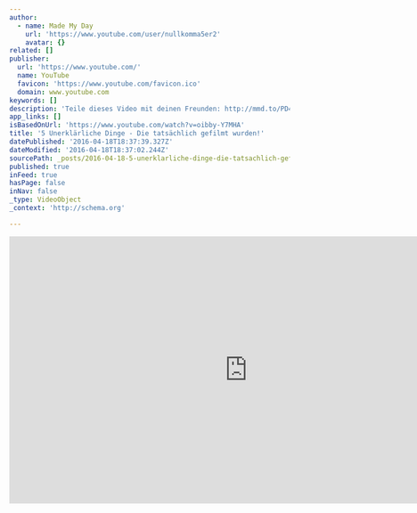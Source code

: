 ```yaml
---
author:
  - name: Made My Day
    url: 'https://www.youtube.com/user/nullkomma5er2'
    avatar: {}
related: []
publisher:
  url: 'https://www.youtube.com/'
  name: YouTube
  favicon: 'https://www.youtube.com/favicon.ico'
  domain: www.youtube.com
keywords: []
description: 'Teile dieses Video mit deinen Freunden: http://mmd.to/PD4v Made My Day abonnieren: http://mmd.to/Abo Made My Day Movie abonnieren: http://mmd.to/AboMovie Made My Day Music abonnieren: http://mmd.to/abomusic Made My Day auf Facebook: http://mmd.to/facebook Made My Day auf Instagram: http://mmd.to/instagram Made My Day auf Twitter: http://mmd.to/twitter Quellenangaben: -iStock -Folgende Bilder und Videos unterliegen der Creative Commons Attribution 3.0: http://creativecommons.org/licenses/by/3.0/ ,der Creative Commons Attribution 2.0 https://creativecommons.org/licenses/by/2.0/ oder der Creative Commons Attribution-ShareAlike 2.5: http://creativecommons.org/licenses/by-sa/2.5/'
app_links: []
isBasedOnUrl: 'https://www.youtube.com/watch?v=oibby-Y7MHA'
title: '5 Unerklärliche Dinge - Die tatsächlich gefilmt wurden!'
datePublished: '2016-04-18T18:37:39.327Z'
dateModified: '2016-04-18T18:37:02.244Z'
sourcePath: _posts/2016-04-18-5-unerklarliche-dinge-die-tatsachlich-gefilmt-wurden.md
published: true
inFeed: true
hasPage: false
inNav: false
_type: VideoObject
_context: 'http://schema.org'

---
```

<iframe src="https://cdn.embedly.com/widgets/media.html?src=https%3A%2F%2Fwww.youtube.com%2Fembed%2Foibby-Y7MHA%3Ffeature%3Doembed&amp;url=https%3A%2F%2Fwww.youtube.com%2Fwatch%3Fv%3Doibby-Y7MHA&amp;image=https%3A%2F%2Fi.ytimg.com%2Fvi%2Foibby-Y7MHA%2Fhqdefault.jpg&amp;key=b7d04c9b404c499eba89ee7072e1c4f7&amp;type=text%2Fhtml&amp;schema=youtube" width="854" height="480" scrolling="no" frameborder="0" allowfullscreen="" style=""></iframe>